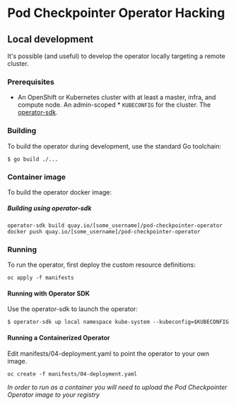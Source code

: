 # Pod Checkpointer Operator Hacking

## Local development

It's possible (and useful) to develop the operator locally targeting a remote cluster.

### Prerequisites

* An OpenShift or Kubernetes cluster with at least a master, infra, and compute
node. An admin-scoped * `KUBECONFIG` for the cluster. The [operator-sdk](https://github.com/operator-framework/operator-sdk).

### Building

To build the operator during development, use the standard Go toolchain:

```
$ go build ./...
```

### Container image

To build the operator docker image:

##### Building using operator-sdk

```
operator-sdk build quay.io/[some_username]/pod-checkpointer-operator
docker push quay.io/[some_username]/pod-checkpointer-operator
```

### Running

To run the operator, first deploy the custom resource definitions:

```
oc apply -f manifests
```

#### Running with Operator SDK

Use the operator-sdk to launch the operator:

```
$ operator-sdk up local namespace kube-system --kubeconfig=$KUBECONFIG
```

#### Running a Containerized Operator

Edit manifests/04-deployment.yaml to point the operator to your own image.

```
oc create -f manifests/04-deployment.yaml
```

*In order to run as a container you will need to upload the Pod Checkpointer Operator image to your registry*
